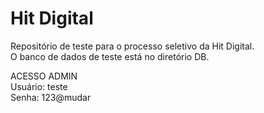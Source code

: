 # Hit Digital
Repositório de teste para o processo seletivo da Hit Digital.<br>
O banco de dados de teste está no diretório DB.

ACESSO ADMIN<br>
Usuário: teste<br>
Senha: 123@mudar
